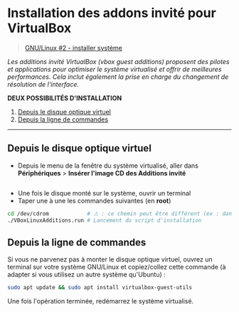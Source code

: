 # Installation des addons invité pour VirtualBox

> [GNU/Linux #2 - installer système](https://www.youtube.com/watch?v=0i2WTmKktbE)

_Les additions invité VirtualBox (_vbox guest additions_) proposent des pilotes et applications pour optimiser le système virtualisé et offrir de meilleures performances. Cela inclut également la prise en charge du changement de résolution de l'interface._

**DEUX POSSIBILITÉS D'INSTALLATION**
1. [Depuis le disque optique virtuel](#depuis-le-disque-optique-virtuel)
2. [Depuis la ligne de commandes](#depuis-la-ligne-de-commandes)

---

## Depuis le disque optique virtuel

+ Depuis le menu de la fenêtre du système virtualisé, aller dans **Périphériques** > **Insérer l'image CD des Additions invité**

<p align="center"><img src="https://nsa40.casimages.com/img/2019/12/26/191226031630264577.png" alt=""></p>

+ Une fois le disque monté sur le système, ouvrir un terminal
+ Taper une à une les commandes suivantes (en **root**)

```bash
cd /dev/cdrom            # ⚠ : ce chemin peut être différent (ex : dans /media)
./VBoxLinuxAdditions.run # Lancement du script d'installation
```

## Depuis la ligne de commandes

Si vous ne parvenez pas à monter le disque optique virtuel, ouvrez un terminal sur votre système GNU/Linux et copiez/collez cette commande (à adapter si vous utilisez un autre système qu'Ubuntu) :

```bash
sudo apt update && sudo apt install virtualbox-guest-utils
```

Une fois l'opération terminée, redémarrez le système virtualisé.
